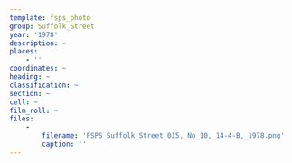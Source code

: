 ```yaml
---
template: fsps_photo
group: Suffolk_Street
year: '1978'
description: ~
places:
    - ''
coordinates: ~
heading: ~
classification: ~
section: ~
cell: ~
film_roll: ~
files:
    -
        filename: 'FSPS_Suffolk_Street_015,_No_10,_14-4-B,_1978.png'
        caption: ''
---
```

